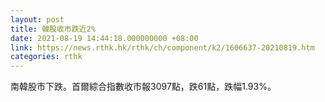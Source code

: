 ```yaml
---
layout: post
title: 韓股收市跌近2%
date: 2021-08-19 14:44:18.000000000 +08:00
link: https://news.rthk.hk/rthk/ch/component/k2/1606637-20210819.htm
categories: rthk
---
```


南韓股市下跌。首爾綜合指數收市報3097點，跌61點，跌幅1.93%。
